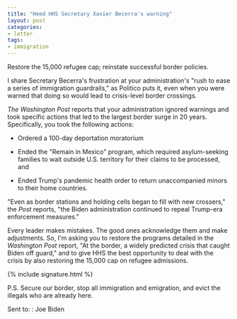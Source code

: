 ```yaml
---
title: "Heed HHS Secretary Xavier Becerra's warning"
layout: post
categories:
- letter
tags:
- immigration
---
```


Restore the 15,000 refugee cap; reinstate successful border policies.

I share Secretary Becerra's frustration at your administration's "rush to ease a series of immigration guardrails," as Politico puts it, even when you were warned that doing so would lead to crisis-level border crossings.

*The Washington Post* reports that your administration ignored warnings and took specific actions that led to the largest border surge in 20 years. Specifically, you took the following actions:

- Ordered a 100-day deportation moratorium

- Ended the "Remain in Mexico" program, which required asylum-seeking families to wait outside U.S. territory for their claims to be processed, and

- Ended Trump's pandemic health order to return unaccompanied minors to their home countries.

"Even as border stations and holding cells began to fill with new crossers," the *Post* reports, "the Biden administration continued to repeal Trump-era enforcement measures."

Every leader makes mistakes. The good ones acknowledge them and make adjustments. So, I'm asking you to restore the programs detailed in the *Washington Post* report, "At the border, a widely predicted crisis that caught Biden off guard," and to give HHS the best opportunity to deal with the crisis by also restoring the 15,000 cap on refugee admissions.

{% include signature.html %}

P.S. Secure our border, stop all immigration and emigration, and evict the illegals who are already here.

Sent to:
: Joe Biden
